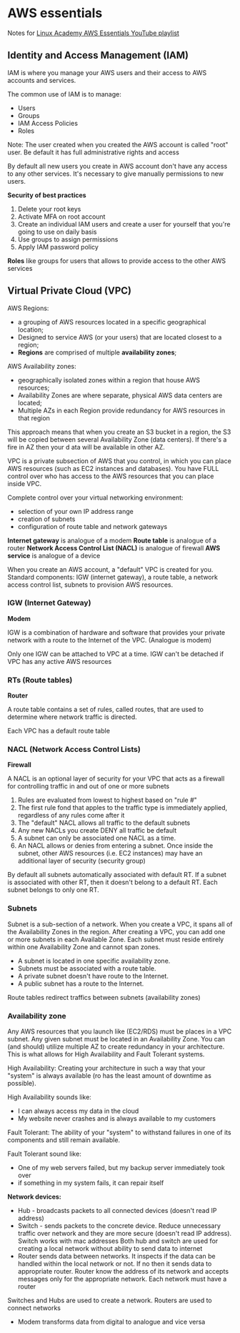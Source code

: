 # AWS essentials

Notes for [Linux Academy AWS Essentials YouTube playlist](https://www.youtube.com/watch?v=BDBvHOaaKHo&list=PLv2a_5pNAko0Mijc6mnv04xeOut443Wnk&index=1)

## Identity and Access Management (IAM)

IAM is where you manage your AWS users and their access to AWS accounts and services.

The common use of IAM is to manage:
- Users
- Groups
- IAM Access Policies
- Roles

Note: The user created when you created the AWS account is called "root" user. Be default it has full administrative rights and access

By default all new users you create in AWS account don't have any access to any other services. It's necessary to give manually permissions  to new users.

**Security of best practices**
1. Delete your root keys
1. Activate MFA on root account
1. Create an individual IAM users and create a user for yourself that you're going to use on daily basis
1. Use groups to assign permissions
1. Apply IAM password policy

**Roles** like groups for users that allows to provide access to the other AWS services

## Virtual Private Cloud (VPC)

AWS Regions: 
- a grouping of AWS resources located in a specific geographical location;
- Designed to service AWS (or your users) that are located closest to a region;
- **Regions** are comprised of multiple **availability zones**;

AWS Availability zones:
- geographically isolated zones within a region that house AWS resources;
- Availability Zones are where separate, physical AWS data centers are located;
- Multiple AZs in each Region provide redundancy for AWS resources in that region

This approach means that when you create an S3 bucket in a region, the S3 will be copied between several Availability Zone (data centers). If there's a fire in AZ then your d ata will be available in other AZ.

VPC is a private subsection of AWS that you control, in which you can place AWS resources (such as EC2 instances and databases). You have FULL control over who has access to the AWS resources that you can place inside VPC.

Complete control over your virtual networking environment: 
- selection of your own IP address range
- creation of subnets
- configuration of route table and network gateways

**Internet gateway** is analogue of a modem
**Route table** is analogue of a router
**Network Access Control List (NACL)** is analogue of firewall
**AWS service** is analogue of a device

When you create an AWS account, a "default" VPC is created for you. Standard components: IGW (internet gateway), a route table, a network access control list, subnets to provision AWS resources.

### IGW (Internet Gateway)

**Modem**

IGW is a combination of hardware and software that provides your private network with a route to the Internet of the VPC. (Analogue is modem)

Only one IGW can be attached to VPC at a time. IGW can't be detached if VPC has any active AWS resources

### RTs (Route tables)

**Router**

A route table contains a set of rules, called routes, that are used to determine where network traffic is directed.

Each VPC has a default route table

### NACL (Network Access Control Lists)

**Firewall**

A NACL is an optional layer of security for your VPC that acts as a firewall for controlling traffic in and out of one or more subnets

1. Rules are evaluated from lowest to highest based on "rule #"
1. The first rule fond that apples to the traffic type is immediately applied, regardless of any rules come after it
1. The "default" NACL allows all traffic to the default subnets
1. Any new NACLs you create DENY all traffic be default
1. A subnet can only be associated one NACL as a time.
1. An NACL allows or denies from entering a subnet. Once inside the subnet, other AWS resources (i.e. EC2 instances) may have an additional layer of security (security group)

By default all subnets automatically associated with default RT. If a subnet is associated with other RT, then it doesn't belong to a default RT. Each subnet belongs to only one RT.

### Subnets

Subnet is a sub-section of a network. When you create a VPC, it spans all of the Availability Zones in the region. After creating a VPC, you can add one or more subnets in each Available Zone. Each subnet must reside entirely within one Availability Zone and cannot span zones.

- A subnet is located in one specific availability zone.
- Subnets must be associated with a route table.
- A private subnet doesn't have route to the Internet.
- A public subnet has a route to the Internet.

Route tables redirect traffics between subnets (availability zones) 

### Availability zone

Any AWS resources that you launch like (EC2/RDS) must be places in a VPC subnet. Any given subnet must be located in an Availability Zone. You can (and should) utilize multiple AZ to create redundancy in your architecture. This is what allows for High Availability and Fault Tolerant systems.

High Availability: Creating your architecture in such a way that your "system" is always available (ro has the least amount of downtime as possible).

High Availability sounds like: 
- I can always access my data in the cloud
- My website never crashes and is always available to my customers

Fault Tolerant: The ability of your "system" to withstand failures in one of its components and still remain available.

Fault Tolerant sound like:
- One of my web servers failed, but my backup server immediately took over
- if something in my system fails, it can repair itself

**Network devices:**
- Hub - broadcasts packets to all connected devices (doesn't read IP address)
- Switch - sends packets to the concrete device. Reduce unnecessary traffic over network and they are more secure (doesn't read IP address). Switch works with mac addresses
Both hub and switch are used for creating a local network without ability to send data to internet
- Router sends data between networks. It inspects if the data can be handled within the local network or not. If no then it sends data to appropriate router. Router know the address of its network and accepts messages only for the appropriate network. Each network must have a router

Switches and Hubs are used to create a network. Routers are used to connect networks

- Modem transforms data from digital to analogue and vice versa

